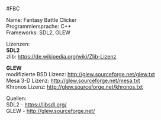 #FBC

Name: Fantasy Battle Clicker  
Programmiersprache: C++  
Frameworks: SDL2, GLEW  

Lizenzen:  
**SDL2**  
   zlib: https://de.wikipedia.org/wiki/Zlib-Lizenz  
   
**GLEW**  
   modifizierte BSD Lizenz: http://glew.sourceforge.net/glew.txt  
   Mesa 3-D Lizenz: http://glew.sourceforge.net/mesa.txt  
   Khronos Lizenz: http://glew.sourceforge.net/khronos.txt  
            
Quellen:  
  SDL2 - https://libsdl.org/  
  GLEW - http://glew.sourceforge.net/  
